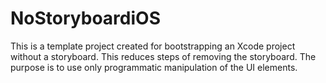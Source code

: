 # NoStoryboardiOS
 
 This is a template project created for bootstrapping an Xcode project without a storyboard. This reduces steps of removing the storyboard.
 The purpose is to use only programmatic manipulation of the UI elements.
 
